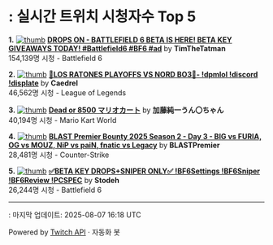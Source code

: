 # : 실시간 트위치 시청자수 Top 5

**1.** [![thumb](https://static-cdn.jtvnw.net/previews-ttv/live_user_timthetatman-320x180.jpg)](https://twitch.tv/TimTheTatman)
**[DROPS ON - BATTLEFIELD 6 BETA IS HERE! BETA KEY GIVEAWAYS TODAY! #Battlefield6 #BF6 #ad](https://twitch.tv/TimTheTatman)** by **TimTheTatman**<br>154,139명 시청  - Battlefield 6

**2.** [![thumb](https://static-cdn.jtvnw.net/previews-ttv/live_user_caedrel-320x180.jpg)](https://twitch.tv/Caedrel)
**[🔴LOS RATONES PLAYOFFS VS NORD BO3🔴-  !dpmlol !discord !displate](https://twitch.tv/Caedrel)** by **Caedrel**<br>46,562명 시청  - League of Legends

**3.** [![thumb](https://static-cdn.jtvnw.net/previews-ttv/live_user_kato_junichi0817-320x180.jpg)](https://twitch.tv/加藤純一うん〇ちゃん)
**[Dead or 8500 マリオカート](https://twitch.tv/加藤純一うん〇ちゃん)** by **加藤純一うん〇ちゃん**<br>40,194명 시청  - Mario Kart World

**4.** [![thumb](https://static-cdn.jtvnw.net/previews-ttv/live_user_blastpremier-320x180.jpg)](https://twitch.tv/BLASTPremier)
**[BLAST Premier Bounty 2025 Season 2 - Day 3 - BIG vs FURIA, OG vs MOUZ, NiP vs paiN, fnatic vs Legacy](https://twitch.tv/BLASTPremier)** by **BLASTPremier**<br>28,481명 시청  - Counter-Strike

**5.** [![thumb](https://static-cdn.jtvnw.net/previews-ttv/live_user_stodeh-320x180.jpg)](https://twitch.tv/Stodeh)
**[✅BETA KEY DROPS+SNIPER ONLY✅ !BF6Settings !BF6Sniper !BF6Review !PCSPEC](https://twitch.tv/Stodeh)** by **Stodeh**<br>26,244명 시청  - Battlefield 6


---
: 마지막 업데이트: 2025-08-07 16:18 UTC

Powered by [Twitch API](https://dev.twitch.tv/docs/api/reference) · 자동화 봇